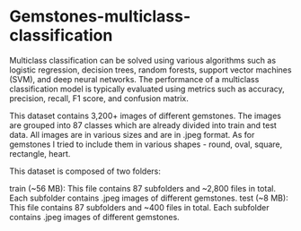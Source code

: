 # Gemstones-multiclass-classification

Multiclass classification can be solved using various algorithms such as logistic regression, decision trees, random forests, support vector machines (SVM), and deep neural networks. The performance of a multiclass classification model is typically evaluated using metrics such as accuracy, precision, recall, F1 score, and confusion matrix.

This dataset contains 3,200+ images of different gemstones. The images are grouped into 87 classes which are already divided into train and test data. All images are in various sizes and are in .jpeg format.
As for gemstones I tried to include them in various shapes - round, oval, square, rectangle, heart.

This dataset is composed of two folders:

train (~56 MB): This file contains 87 subfolders and ~2,800 files in total. Each subfolder contains .jpeg images of different gemstones.
test (~8 MB): This file contains 87 subfolders and ~400 files in total. Each subfolder contains .jpeg images of different gemstones.
